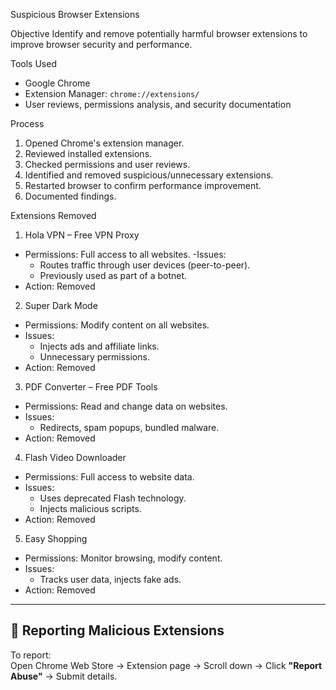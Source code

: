 Suspicious Browser Extensions

Objective
Identify and remove potentially harmful browser extensions to improve browser security and performance.

Tools Used
- Google Chrome
- Extension Manager: `chrome://extensions/`
- User reviews, permissions analysis, and security documentation

Process
1. Opened Chrome's extension manager.
2. Reviewed installed extensions.
3. Checked permissions and user reviews.
4. Identified and removed suspicious/unnecessary extensions.
5. Restarted browser to confirm performance improvement.
6. Documented findings.

Extensions Removed
1. Hola VPN – Free VPN Proxy
- Permissions: Full access to all websites.
  -Issues:
  - Routes traffic through user devices (peer-to-peer).
  - Previously used as part of a botnet.
- Action: Removed

2. Super Dark Mode
- Permissions: Modify content on all websites.
- Issues:
  - Injects ads and affiliate links.
  - Unnecessary permissions.
- Action: Removed

3. PDF Converter – Free PDF Tools
- Permissions: Read and change data on websites.
- Issues:
  - Redirects, spam popups, bundled malware.
- Action: Removed

4. Flash Video Downloader
- Permissions: Full access to website data.
- Issues:
  - Uses deprecated Flash technology.
  - Injects malicious scripts.
- Action: Removed

5. Easy Shopping
- Permissions: Monitor browsing, modify content.
- Issues:
  - Tracks user data, injects fake ads.
- Action: Removed

---

## 📣 Reporting Malicious Extensions
To report:  
Open Chrome Web Store → Extension page → Scroll down → Click **"Report Abuse"** → Submit details.

